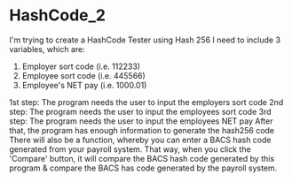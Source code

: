 # HashCode_2
I'm trying to create a HashCode Tester using Hash 256
I need to include 3 variables, which are:
1. Employer sort code (i.e. 112233)
2. Employee sort code (i.e. 445566)
3. Employee's NET pay (i.e. 1000.01)

1st step: The program needs the user to input the employers sort code
2nd step: The program needs the user to input the employees sort code
3rd step: The program needs the user to input the employees NET pay
After that, the program has enough information to generate the hash256 code
There will also be a function, whereby you can enter a BACS hash code generated from your payroll system. That way, when you click the 'Compare' button, it will compare the BACS hash code generated by this program & compare the BACS has code generated by the payroll system.
